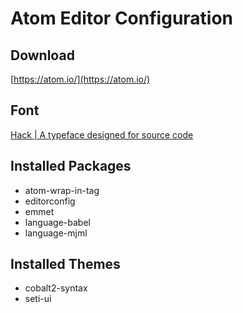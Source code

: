 # Atom Editor Configuration

## Download
[https://atom.io/](https://atom.io/)

## Font
[Hack | A typeface designed for source code](http://sourcefoundry.org/hack/)


## Installed Packages
* atom-wrap-in-tag
* editorconfig
* emmet
* language-babel
* language-mjml


## Installed Themes
* cobalt2-syntax
* seti-ui

